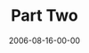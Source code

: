 ---
layout: message
category: message
series: "Next Level: Greg Boyd"
title: "Part Two"
date: 2006-08-16-00-00
message_id: 529
---